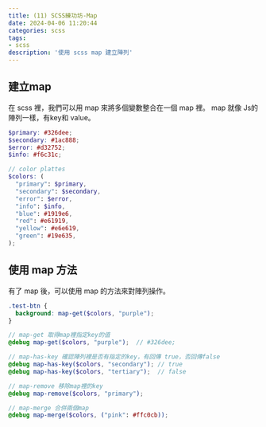 ```yaml
---
title: (11) SCSS練功坊-Map
date: 2024-04-06 11:20:44
categories: scss
tags: 
- scss
description: '使用 scss map 建立陣列'
---
```


## 建立map

在 scss 裡，我們可以用 map 來將多個變數整合在一個 map 裡。 map 就像 Js的陣列一樣，有key和 value。

``` scss
$primary: #326dee;
$secondary: #1ac888;
$error: #d32752;
$info: #f6c31c;

// color plattes
$colors: (
  "primary": $primary,
  "secondary": $secondary,
  "error": $error,
  "info": $info,
  "blue": #1919e6,
  "red": #e61919,
  "yellow": #e6e619,
  "green": #19e635,
);
```

## 使用 map 方法

有了 map 後，可以使用 map 的方法來對陣列操作。

``` scss
.test-btn {
  background: map-get($colors, "purple");
}

// map-get 取得map裡指定key的值
@debug map-get($colors, "purple");  // #326dee;

// map-has-key 確認陣列裡是否有指定的key，有回傳 true，否回傳false
@debug map-has-key($colors, "secondary"); // true
@debug map-has-key($colors, "tertiary");  // false

// map-remove 移除map裡的key
@debug map-remove($colors, "primary");

// map-merge 合併兩個map
@debug map-merge($colors, ("pink": #ffc0cb));
```



